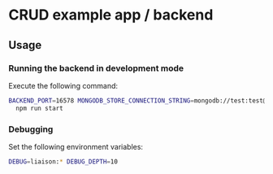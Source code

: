 # CRUD example app / backend

## Usage

### Running the backend in development mode

Execute the following command:

```sh
BACKEND_PORT=16578 MONGODB_STORE_CONNECTION_STRING=mongodb://test:test@localhost:16579/test \
  npm run start
```

### Debugging

Set the following environment variables:

```sh
DEBUG=liaison:* DEBUG_DEPTH=10
```
